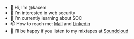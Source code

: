 - 👋 Hi, I’m @kaxem
- 👀 I’m interested in web security
- 🌱 I’m currently learning about SOC
- 📫 How to reach me: [Mail](mailto:kaaxem@yahoo.com) and [Linkedin](https://www.linkedin.com/in/kazem-bolandnazar-150770255/)
- 📼 I'll be happy if you listen to my mixtapes at [Soundcloud](https://soundcloud.com/xaiq)
<!--- 
- 💞️ I’m looking to collaborate on 
--->

<!---
kaxem/kaxem is a ✨ special ✨ repository because its `README.md` (this file) appears on your GitHub profile.
You can click the Preview link to take a look at your changes.
--->
